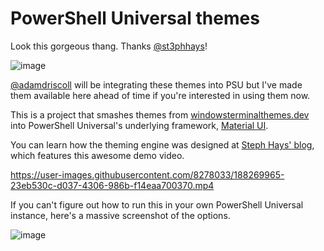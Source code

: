 # PowerShell Universal themes

Look this gorgeous thang. Thanks [@st3phhays](https://github.com/st3phhays)!

![image](https://user-images.githubusercontent.com/8278033/185996791-c8d0852e-0ae3-402c-9f0a-03b9d809b515.png)

[@adamdriscoll](https://github.com/adamdriscoll) will be integrating these themes into PSU but I've made them available here ahead of time if you're interested in using them now.

This is a project that smashes themes from [windowsterminalthemes.dev](https://windowsterminalthemes.dev/) into PowerShell Universal's underlying framework, [Material UI](https://mui.com/).

You can learn how the theming engine was designed at [Steph Hays' blog](https://stephhays.dev/blog/designing-the-kbupdate-dashboard-components-with-powershell-universal), which features this awesome demo video.

https://user-images.githubusercontent.com/8278033/188269965-23eb530c-d037-4306-986b-f14eaa700370.mp4

If you can't figure out how to run this in your own PowerShell Universal instance, here's a massive screenshot of the options.

![image](https://user-images.githubusercontent.com/8278033/188266707-a47b1465-8771-4baf-9806-d19cc23a6d66.png)
